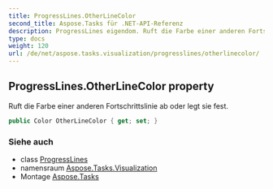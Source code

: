 ```yaml
---
title: ProgressLines.OtherLineColor
second_title: Aspose.Tasks für .NET-API-Referenz
description: ProgressLines eigendom. Ruft die Farbe einer anderen Fortschrittslinie ab oder legt sie fest.
type: docs
weight: 120
url: /de/net/aspose.tasks.visualization/progresslines/otherlinecolor/
---
```

## ProgressLines.OtherLineColor property

Ruft die Farbe einer anderen Fortschrittslinie ab oder legt sie fest.

```csharp
public Color OtherLineColor { get; set; }
```

### Siehe auch

* class [ProgressLines](../)
* namensraum [Aspose.Tasks.Visualization](../../progresslines/)
* Montage [Aspose.Tasks](../../../)


